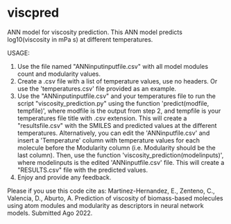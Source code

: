 # viscpred
ANN model for viscosity prediction.
This ANN model predicts log10(viscosity in mPa s) at different temperatures. 

USAGE:
1. Use the file named "ANNinputinputfile.csv" with all model modules count and modularity values.
2. Create a .csv file with a list of temperature values, use no headers. Or use the 'temperatures.csv' file provided as an example.
3. Use the "ANNinputinputfile.csv" and your temperatures file to run the script "viscosity_prediction.py" using the function 'predict(modfile, tempfile)', where modfile is the output from step 2, and tempfile is your temperatures file title with .csv extension. This will create a "resultsfile.csv" with the SMILES and predicted values at the different temperatures.
Alternatively, you can edit the 'ANNinputfile.csv' and insert a 'Temperature' column with temperature values for each molecule before the Modularity column (i.e. Modularity should be the last column). Then, use the function 'viscosity_prediction(modelinputs)', where modelinputs is the edited 'ANNinputfile.csv' file. This will create a "RESULTS.csv" file with the predicted values.
4. Enjoy and provide any feedback.

Please if you use this code cite as:
Martinez-Hernandez, E., Zenteno, C., Valencia, D., Aburto, A. Prediction of viscosity of biomass-based molecules using atom modules and modularity as descriptors in neural network models. Submitted Ago 2022.


